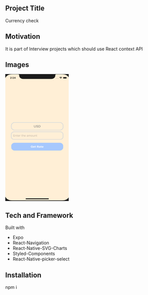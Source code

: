 ## Project Title
Currency check 

## Motivation
It is part of Interview projects which should use React context API

## Images
 <img src="image/1.png" width="200" height="400" />
 
## Tech and Framework
Built with
 - Expo
 - React-Navigation
 - React-Native-SVG-Charts
 - Styled-Components
 - React-Native-picker-select

## Installation
npm i

